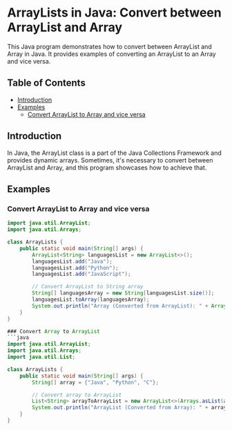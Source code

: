 # ArrayLists in Java: Convert between ArrayList and Array

This Java program demonstrates how to convert between ArrayList and Array in Java. It provides examples of converting an ArrayList to an Array and vice versa.

## Table of Contents
- [Introduction](#introduction)
- [Examples](#examples)
    - [Convert ArrayList to Array and vice versa](#convert-arraylist-to-array)

## Introduction
In Java, the ArrayList class is a part of the Java Collections Framework and provides dynamic arrays. Sometimes, it's necessary to convert between ArrayList and Array, and this program showcases how to achieve that.

## Examples

### Convert ArrayList to Array and vice versa
```java
import java.util.ArrayList;
import java.util.Arrays;

class ArrayLists {
    public static void main(String[] args) {
        ArrayList<String> languagesList = new ArrayList<>();
        languagesList.add("Java");
        languagesList.add("Python");
        languagesList.add("JavaScript");

        // Convert ArrayList to String array
        String[] languagesArray = new String[languagesList.size()];
        languagesList.toArray(languagesArray);
        System.out.println("Array (Converted from ArrayList): " + Arrays.toString(languagesArray));
    }
}

### Convert Array to ArrayList
```java
import java.util.ArrayList;
import java.util.Arrays;
import java.util.List;

class ArrayLists {
    public static void main(String[] args) {
        String[] array = {"Java", "Python", "C"};

        // Convert array to ArrayList
        List<String> arrayToArrayList = new ArrayList<>(Arrays.asList(array));
        System.out.println("ArrayList (Converted from Array): " + arrayToArrayList);
    }
}
